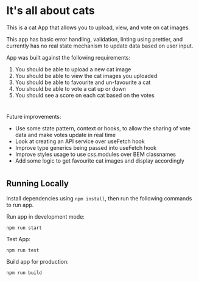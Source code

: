 # It's all about cats

This is a cat App that allows you to upload, view, and vote on cat images.

This app has basic error handling, validation, linting using prettier, and currently has no real state mechanism to update data based on user input.

App was built against the following requirements:

1. You should be able to upload a new cat image
2. You should be able to view the cat images you uploaded
3. You should be able to favourite and un-favourite a cat
4. You should be able to vote a cat up or down
5. You should see a score on each cat based on the votes

#
##

Future improvements:
- Use some state pattern, context or hooks, to allow the sharing of vote data and make votes update in real time
- Look at creating an API service over useFetch hook
- Improve type generics being passed into useFetch hook
- Improve styles usage to use css.modules over BEM classnames
- Add some logic to get favourite cat images and display accordingly

#
## Running Locally

Install dependencies using `npm install`, then run the following commands to run app.

Run app in development mode:
```
npm run start
```


Test App:
```
npm run test
```


Build app for production:
```
npm run build
```
